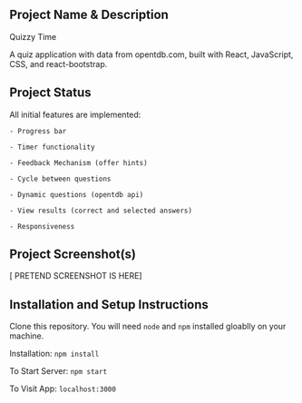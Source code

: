 ## Project Name & Description
Quizzy Time

A quiz application with data from opentdb.com, built with React, JavaScript, CSS, and react-bootstrap.


## Project Status

All initial features are implemented: 

    - Progress bar

    - Timer functionality

    - Feedback Mechanism (offer hints)

    - Cycle between questions

    - Dynamic questions (opentdb api)

    - View results (correct and selected answers)

    - Responsiveness


## Project Screenshot(s)

[ PRETEND SCREENSHOT IS HERE]


## Installation and Setup Instructions

Clone this repository. You will need `node` and `npm` installed gloablly on your machine.

Installation:
`npm install`

To Start Server:
`npm start`

To Visit App:
`localhost:3000`

